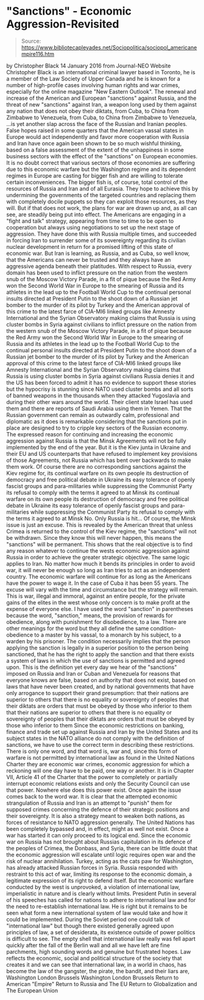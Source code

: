 # "Sanctions" - Economic Aggression-Revisited

> Source: https://www.bibliotecapleyades.net/Sociopolitica/sociopol_americanempire116.htm

by Christopher Black 14 January 2016
from Journal-NEO Website
Christopher Black is an international criminal lawyer based in Toronto, he is a member of the Law Society of Upper Canada and he is known for a number of high-profile cases involving human rights and war crimes, especially for the online magazine
"New Eastern Outlook".
The renewal and increase of the American and European "sanctions" against Russia, and the threat of new "sanctions" against Iran, a weapon long used by them against any nation that does not obey their diktats,
from Cuba, to China from Zimbabwe to Venezuela,
from Cuba, to China
from Zimbabwe to Venezuela,
...is yet another slap across the face of the Russian and Iranian peoples.
False hopes raised in some quarters that the American vassal states in Europe would act independently and favor more cooperation with Russia and Iran have once again been shown to be so much wishful thinking, based on a false assessment of the extent of the unhappiness in some business sectors with the effect of the "sanctions" on European economies. It is no doubt correct that various sectors of those economies are suffering due to this economic warfare but the Washington regime and its dependent regimes in Europe are casting for bigger fish and are willing to tolerate certain inconveniences.
The bigger fish is, of course, total control of the resources of Russia and Iran and of all Eurasia.
They hope to achieve this by undermining the governments of the targeted countries and replacing them with completely docile puppets so they can exploit those resources, as they will.
But if that does not work, the plans for war are drawn up and, as all can see, are steadily being put into effect. The Americans are engaging in a "fight and talk" strategy, appearing from time to time to be open to cooperation but always using negotiations to set up the next stage of aggression. They have done this with Russia multiple times, and succeeded in forcing Iran to surrender some of its sovereignty regarding its civilian nuclear development in return for a promised lifting of this state of economic war.
But Iran is learning, as Russia, and as Cuba, so well know, that the Americans can never be trusted and they always have an aggressive agenda beneath their platitudes. With respect to Russia, every domain has been used
to inflict pressure on the nation from the western snub of the Moscow Victory Parade, in a fit of pique because the Red Army won the Second World War in Europe to the smearing of Russia and its athletes in the lead up to the Football World Cup to the continual personal insults directed at President Putin to the shoot down of a Russian jet bomber to the murder of its pilot by Turkey and the American approval of this crime to the latest farce of CIA-MI6 linked groups like Amnesty International and the Syrian Observatory making claims that Russia is using cluster bombs in Syria against civilians
to inflict pressure on the nation from the western snub of the Moscow Victory Parade, in a fit of pique because the Red Army won the Second World War in Europe
to the smearing of Russia and its athletes in the lead up to the Football World Cup
to the continual personal insults directed at President Putin
to the shoot down of a Russian jet bomber
to the murder of its pilot by Turkey and the American approval of this crime
to the latest farce of CIA-MI6 linked groups like Amnesty International and the Syrian Observatory making claims that Russia is using cluster bombs in Syria against civilians
Russia denies it and the US has been forced to admit it has no evidence to support these stories but the hypocrisy is stunning since NATO used cluster bombs and all sorts of banned weapons in the thousands when they attacked Yugoslavia and during their other wars around the world.
Their client state Israel has used them and there are reports of Saudi Arabia using them in Yemen. That the Russian government can remain as outwardly calm, professional and diplomatic as it does is remarkable considering that the sanctions put in place are designed to try to cripple key sectors of the Russian economy. The expressed reason for continuing and increasing the economic aggression against Russia is that the Minsk Agreements will not be fully implemented by the end of the year. But it is the Kiev junta in Ukraine and their EU and US counterparts that have refused to implement key provisions of those Agreements, not Russia which has bent over backwards to make them work.
Of course there are no corresponding sanctions against the Kiev regime for,
its continual warfare on its own people its destruction of democracy and free political debate in Ukraine its easy tolerance of openly fascist groups and para-militaries while suppressing the Communist Party its refusal to comply with the terms it agreed to at Minsk
its continual warfare on its own people
its destruction of democracy and free political debate in Ukraine
its easy tolerance of openly fascist groups and para-militaries while suppressing the Communist Party
its refusal to comply with the terms it agreed to at Minsk
No. Only Russia is hit... Of course, the Minsk issue is just an excuse. This is revealed by the American threat that unless Crimea is returned to the control of the Kiev regime, the "sanctions" will not be withdrawn. Since they know this will never happen, this means the "sanctions" will be permanent.
This shows that the real objective is to find any reason whatever to continue the wests economic aggression against Russia in order to achieve the greater strategic objective. The same logic applies to Iran.
No matter how much it bends its principles in order to avoid war, it will never be enough so long as Iran tries to act as an independent country. The economic warfare will continue for as long as the Americans have the power to wage it. In the case of Cuba it has been 55 years. The excuse will vary with the time and circumstance but the strategy will remain. This is war, illegal and immoral, against an entire people, for the private gains of the elites in the west whose only concern is to make profit at the expense of everyone else. I have used the word "sanction" in parentheses because the word, "sanction," means,
the provision of rewards for obedience, along with punishment for disobedience, to a law.
There are other meanings for the word but they all define the same condition-obedience to a master by his vassal, to a monarch by his subject, to a warden by his prisoner.
The condition necessarily implies that the person applying the sanction is legally in a superior position to the person being sanctioned, that he has the right to apply the sanction and that there exists a system of laws in which the use of sanctions is permitted and agreed upon. This is the definition yet every day we hear of the "sanctions" imposed on Russia and Iran or Cuban and Venezuela for reasons that everyone knows are false, based on authority that does not exist, based on laws that have never been created, and by national governments that have only arrogance to support their grand presumption:
that their nations are superior to others that there is no equality or sovereignty of peoples that their diktats are orders that must be obeyed by those who inferior to them
that their nations are superior to others
that there is no equality or sovereignty of peoples
that their diktats are orders that must be obeyed by those who inferior to them
Since the economic restrictions on banking, finance and trade set up against Russia and Iran by the United States and its subject states in the NATO alliance do not comply with the definition of sanctions, we have to use the correct term in describing these restrictions.
There is only one word, and that word is, war and, since this form of warfare is not permitted by international law as found in the United Nations Charter they are economic war crimes, economic aggression for which a reckoning will one day have to be paid, one way or another. It is in Chapter VII, Article 41 of the Charter that the power to completely or partially interrupt economic relations exists and only the Security Council can use that power. Nowhere else does this power exist. Once again the issue comes back to the word war. It is clear that the attempted economic strangulation of Russia and Iran is an attempt to "punish" them for supposed crimes concerning the defence of their strategic positions and their sovereignty.
It is also a strategy meant to weaken both nations, as forces of resistance to NATO aggression generally. The United Nations has been completely bypassed and, in effect, might as well not exist. Once a war has started it can only proceed to its logical end. Since the economic war on Russia has not brought about Russias capitulation in its defence of the peoples of Crimea, the Donbass, and Syria, there can be little doubt that the economic aggression will escalate until logic requires open war and the risk of nuclear annihilation.
Turkey, acting as the cats paw for Washington, has already attacked Russian forces in Syria. Russia responded with restraint to this act of war, limiting its response to the economic domain, a legitimate expression of its right to defend itself. But the economic warfare conducted by the west is unprovoked, a violation of international law, imperialistic in nature and is clearly without limits. President Putin in several of his speeches has called for nations to adhere to international law and for the need to re-establish international law.
He is right but it remains to be seen what form a new international system of law would take and how it could be implemented. During the Soviet period one could talk of "international law" but though there existed generally agreed upon principles of law, a set of desiderata, its existence outside of power politics is difficult to see.
The empty shell that international law really was fell apart quickly after the fall of the Berlin wall and all we have left are fine parchments, high sounding words and genuine but frustrated hopes. Law reflects the economic, social and political structure of the society that creates it and we can see that international law, in a world in chaos, has become the law of the gangster, the pirate, the bandit, and their liars are,
Washington London Brussels
Washington
London
Brussels
Return to American "Empire"
Return to Russia and The EU
Return to Globalization and The European Union
